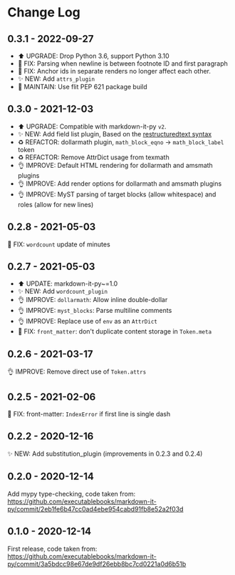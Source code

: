 # Change Log

## 0.3.1 - 2022-09-27

- ⬆️ UPGRADE: Drop Python 3.6, support Python 3.10
- 🐛 FIX: Parsing when newline is between footnote ID and first paragraph
- 🐛 FIX: Anchor ids in separate renders no longer affect each other.
- ✨ NEW: Add `attrs_plugin`
- 🔧 MAINTAIN: Use flit PEP 621 package build

## 0.3.0 - 2021-12-03

- ⬆️ UPGRADE: Compatible with markdown-it-py `v2`.
- ✨ NEW: Add field list plugin, Based on the [restructuredtext syntax](https://docutils.sourceforge.io/docs/ref/rst/restructuredtext.html#field-lists)
- ♻️ REFACTOR: dollarmath plugin, `math_block_eqno` -> `math_block_label` token
- ♻️ REFACTOR: Remove AttrDict usage from texmath
- 👌 IMPROVE: Default HTML rendering for dollarmath and amsmath plugins
- 👌 IMPROVE: Add render options for dollarmath and amsmath plugins
- 👌 IMPROVE: MyST parsing of target blocks (allow whitespace) and roles (allow for new lines)

## 0.2.8 - 2021-05-03

🐛 FIX: `wordcount` update of minutes

## 0.2.7 - 2021-05-03

- ⬆️ UPDATE: markdown-it-py~=1.0
- ✨ NEW: Add `wordcount_plugin`
- 👌 IMPROVE: `dollarmath`: Allow inline double-dollar
- 👌 IMPROVE: `myst_blocks`: Parse multiline comments
- 👌 IMPROVE: Replace use of `env` as an `AttrDict`
- 🐛 FIX: `front_matter`: don't duplicate content storage in `Token.meta`

## 0.2.6 - 2021-03-17

👌 IMPROVE: Remove direct use of `Token.attrs`

## 0.2.5 - 2021-02-06

🐛 FIX: front-matter: `IndexError` if first line is single dash

## 0.2.2 - 2020-12-16

✨ NEW: Add substitution_plugin
(improvements in 0.2.3 and 0.2.4)

## 0.2.0 - 2020-12-14

Add mypy type-checking, code taken from: https://github.com/executablebooks/markdown-it-py/commit/2eb1fe6b47cc0ad4ebe954cabd91fb8e52a2f03d

## 0.1.0 - 2020-12-14

First release, code taken from: https://github.com/executablebooks/markdown-it-py/commit/3a5bdcc98e67de9df26ebb8bc7cd0221a0d6b51b
